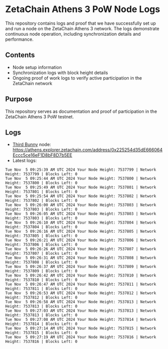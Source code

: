 # ZetaChain Athens 3 PoW Node Logs
This repository contains logs and proof that we have successfully set up and run a node on the ZetaChain Athens 3 network. The logs demonstrate continuous node operation, including synchronization details and performance.

## Contents
- Node setup information
- Synchronization logs with block height details
- Ongoing proof of work logs to verify active participation in the ZetaChain network

## Purpose
This repository serves as documentation and proof of participation in the ZetaChain Athens 3 PoW testnet.

## Logs

- [Third Bunny](https://thirdbunny.xyz/) node: https://athens.explorer.zetachain.com/address/0x225254d35dE666064Eccc5ce16eF1D8bF8D7b5EE
- Latest logs:
```
Tue Nov  5 09:25:39 AM UTC 2024 Your Node Height: 7537799 | Network Height: 7537799 | Blocks Left: 0
Tue Nov  5 09:25:44 AM UTC 2024 Your Node Height: 7537800 | Network Height: 7537800 | Blocks Left: 0
Tue Nov  5 09:25:49 AM UTC 2024 Your Node Height: 7537801 | Network Height: 7537801 | Blocks Left: 0
Tue Nov  5 09:25:54 AM UTC 2024 Your Node Height: 7537802 | Network Height: 7537802 | Blocks Left: 0
Tue Nov  5 09:26:00 AM UTC 2024 Your Node Height: 7537803 | Network Height: 7537803 | Blocks Left: 0
Tue Nov  5 09:26:05 AM UTC 2024 Your Node Height: 7537803 | Network Height: 7537803 | Blocks Left: 0
Tue Nov  5 09:26:10 AM UTC 2024 Your Node Height: 7537804 | Network Height: 7537804 | Blocks Left: 0
Tue Nov  5 09:26:16 AM UTC 2024 Your Node Height: 7537805 | Network Height: 7537805 | Blocks Left: 0
Tue Nov  5 09:26:21 AM UTC 2024 Your Node Height: 7537806 | Network Height: 7537806 | Blocks Left: 0
Tue Nov  5 09:26:26 AM UTC 2024 Your Node Height: 7537807 | Network Height: 7537807 | Blocks Left: 0
Tue Nov  5 09:26:31 AM UTC 2024 Your Node Height: 7537808 | Network Height: 7537808 | Blocks Left: 0
Tue Nov  5 09:26:37 AM UTC 2024 Your Node Height: 7537809 | Network Height: 7537809 | Blocks Left: 0
Tue Nov  5 09:26:42 AM UTC 2024 Your Node Height: 7537810 | Network Height: 7537810 | Blocks Left: 0
Tue Nov  5 09:26:47 AM UTC 2024 Your Node Height: 7537811 | Network Height: 7537811 | Blocks Left: 0
Tue Nov  5 09:26:53 AM UTC 2024 Your Node Height: 7537812 | Network Height: 7537812 | Blocks Left: 0
Tue Nov  5 09:26:58 AM UTC 2024 Your Node Height: 7537813 | Network Height: 7537813 | Blocks Left: 0
Tue Nov  5 09:27:03 AM UTC 2024 Your Node Height: 7537813 | Network Height: 7537813 | Blocks Left: 0
Tue Nov  5 09:27:08 AM UTC 2024 Your Node Height: 7537814 | Network Height: 7537814 | Blocks Left: 0
Tue Nov  5 09:27:14 AM UTC 2024 Your Node Height: 7537815 | Network Height: 7537815 | Blocks Left: 0
Tue Nov  5 09:27:19 AM UTC 2024 Your Node Height: 7537816 | Network Height: 7537816 | Blocks Left: 0
```
